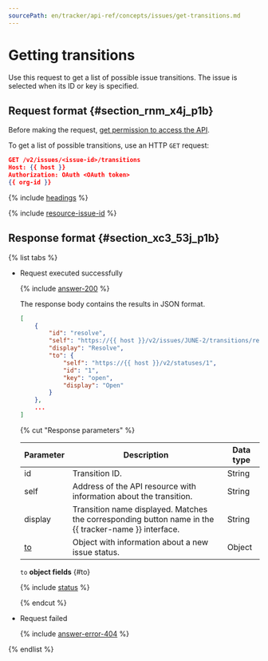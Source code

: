 ```yaml
---
sourcePath: en/tracker/api-ref/concepts/issues/get-transitions.md
---
```

# Getting transitions

Use this request to get a list of possible issue transitions. The issue is selected when its ID or key is specified.

## Request format {#section_rnm_x4j_p1b}

Before making the request, [get permission to access the API](../access.md).

To get a list of possible transitions, use an HTTP `GET` request:

```json
GET /v2/issues/<issue-id>/transitions
Host: {{ host }}
Authorization: OAuth <OAuth token>
{{ org-id }}
```

{% include [headings](../../../_includes/tracker/api/headings.md) %}

{% include [resource-issue-id](../../../_includes/tracker/api/resource-issue-id.md) %}

## Response format {#section_xc3_53j_p1b}

{% list tabs %}

- Request executed successfully

    {% include [answer-200](../../../_includes/tracker/api/answer-200.md) %}

    The response body contains the results in JSON format.

    ```json
    [
        {
            "id": "resolve",
            "self": "https://{{ host }}/v2/issues/JUNE-2/transitions/resolve",
            "display": "Resolve",
            "to": {
                "self": "https://{{ host }}/v2/statuses/1",
                "id": "1",
                "key": "open",
                "display": "Open"
            }
        },
        ...
    ]
    ```

  {% cut "Response parameters" %}

    | Parameter | Description | Data type |
    | ----- | ----- | ----- |
    | id | Transition ID. | String |
    | self | Address of the API resource with information about the transition. | String |
    | display | Transition name displayed. Matches the corresponding button name in the {{ tracker-name }} interface. | String |
    | [to](#to) | Object with information about a new issue status. | Object |

    `to` **object fields** {#to}

    {% include [status](../../../_includes/tracker/api/status.md) %}

  {% endcut %}

- Request failed

    {% include [answer-error-404](../../../_includes/tracker/api/answer-error-404.md) %}

{% endlist %}
